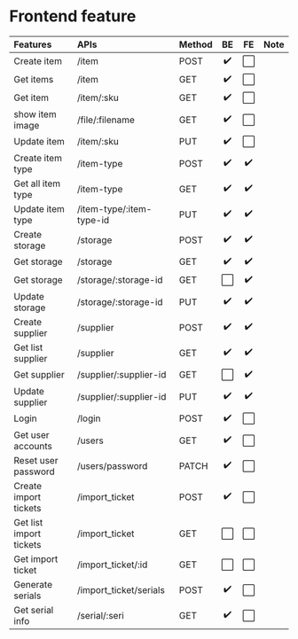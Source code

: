 # Frontend feature


| Features                | APIs                     | Method |          BE          |          FE          | Note |
| :---------------------- | :----------------------- | ------ | :------------------: | :------------------: | :--: |
| Create item             | /item                    | POST   |  :heavy_check_mark:  | :white_large_square: |      |
| Get items               | /item                    | GET    |  :heavy_check_mark:  | :white_large_square: |      |
| Get item                | /item/:sku               | GET    |  :heavy_check_mark:  | :white_large_square: |      |
| show item image         | /file/:filename          | GET    |  :heavy_check_mark:  | :white_large_square: |      |
| Update item             | /item/:sku               | PUT    |  :heavy_check_mark:  | :white_large_square: |      |
| Create item type        | /item-type               | POST   |  :heavy_check_mark:  |  :heavy_check_mark:  |      |
| Get all item type       | /item-type               | GET    |  :heavy_check_mark:  |  :heavy_check_mark:  |      |
| Update item type        | /item-type/:item-type-id | PUT    |  :heavy_check_mark:  |  :heavy_check_mark:  |      |
| Create storage          | /storage                 | POST   |  :heavy_check_mark:  |  :heavy_check_mark:  |      |
| Get storage             | /storage                 | GET    |  :heavy_check_mark:  |  :heavy_check_mark:  |      |
| Get storage             | /storage/:storage-id     | GET    | :white_large_square: |  :heavy_check_mark:  |      |
| Update storage          | /storage/:storage-id     | PUT    |  :heavy_check_mark:  |  :heavy_check_mark:  |      |
| Create supplier         | /supplier                | POST   |  :heavy_check_mark:  |  :heavy_check_mark:  |      |
| Get list supplier       | /supplier                | GET    |  :heavy_check_mark:  |  :heavy_check_mark:  |      |
| Get supplier            | /supplier/:supplier-id   | GET    | :white_large_square: |  :heavy_check_mark:  |      |
| Update supplier         | /supplier/:supplier-id   | PUT    |  :heavy_check_mark:  |  :heavy_check_mark:  |      |
| Login                   | /login                   | POST   |  :heavy_check_mark:  | :white_large_square: |      |
| Get user accounts       | /users                   | GET    |  :heavy_check_mark:  | :white_large_square: |      |
| Reset user password     | /users/password          | PATCH  |  :heavy_check_mark:  | :white_large_square: |      |
| Create import tickets   | /import_ticket           | POST   |  :heavy_check_mark:  | :white_large_square: |      |
| Get list import tickets | /import_ticket           | GET    | :white_large_square: | :white_large_square: |      |
| Get import ticket       | /import_ticket/:id       | GET    | :white_large_square: | :white_large_square: |      |
| Generate serials        | /import_ticket/serials   | POST   |  :heavy_check_mark:  | :white_large_square: |      |
| Get serial info         | /serial/:seri            | GET    |  :heavy_check_mark:  | :white_large_square: |      |
